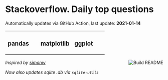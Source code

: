 # Stackoverflow. Daily top questions 

Automatically updates via GitHub Action, last update: **<!-- date starts -->2021-01-14<!-- date ends -->**


<table><tr><td valign="top" width="33%">

### pandas
<!-- pandas starts -->

<!-- pandas ends -->
</td><td valign="top" width="34%">


### matplotlib
<!-- matplotlib starts -->

<!-- matplotlib ends -->
</td><td valign="top" width="34%">


### ggplot
<!-- ggplot2 starts -->

<!-- ggplot2 ends -->
</td></tr></table>

<a href="https://github.com/hp0404/hp0404/actions"><img src="https://github.com/hp0404/hp0404/workflows/Build%20README/badge.svg" align="right" alt="Build README"></a> <p>*Inspired by  [simonw](https://github.com/simonw/simonw)*</p> <p> *Now also updates sqlite .db via `sqlite-utils`* </p>
